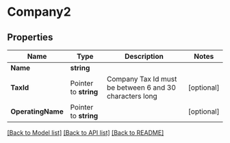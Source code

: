 # Company2

## Properties

Name | Type | Description | Notes
------------ | ------------- | ------------- | -------------
**Name** | **string** |  | 
**TaxId** | Pointer to **string** | Company Tax Id must be between 6 and 30 characters long | [optional] 
**OperatingName** | Pointer to **string** |  | [optional] 

[[Back to Model list]](../README.md#documentation-for-models) [[Back to API list]](../README.md#documentation-for-api-endpoints) [[Back to README]](../README.md)


